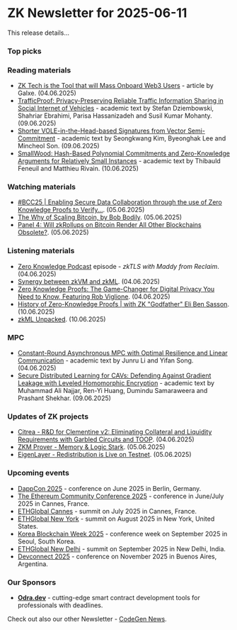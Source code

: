 # ZK Newsletter for 2025-06-11
This release details...

### Top picks

### Reading materials 
* [ZK Tech is the Tool that will Mass Onboard Web3 Users](https://hackernoon.com/zk-tech-is-the-tool-that-will-mass-onboard-web3-users) - article by Galxe. (04.06.2025)
* [TrafficProof: Privacy-Preserving Reliable Traffic Information Sharing in Social Internet of Vehicles](https://eprint.iacr.org/2025/1062.pdf) - academic text by Stefan Dziembowski, Shahriar Ebrahimi, Parisa Hassanizadeh and Susil Kumar Mohanty. (09.06.2025)
* [Shorter VOLE-in-the-Head-based Signatures from Vector Semi-Commitment](https://eprint.iacr.org/2025/1077.pdf) - academic text by Seongkwang Kim, Byeonghak Lee and Mincheol Son. (09.06.2025)
* [SmallWood: Hash-Based Polynomial Commitments and Zero-Knowledge Arguments for Relatively Small Instances](https://eprint.iacr.org/2025/1085.pdf) - academic text by Thibauld Feneuil and Matthieu Rivain. (10.06.2025)
 
### Watching materials
* [#BCC25 | Enabling Secure Data Collaboration through the use of Zero Knowledge Proofs to Verify...](https://www.youtube.com/watch?v=NXf690K97kA). (05.06.2025)
* [The Why of Scaling Bitcoin, by Bob Bodily](https://www.youtube.com/watch?v=SPymGAyhLq8). (05.06.2025)
* [Panel 4: Will zkRollups on Bitcoin Render All Other Blockchains Obsolete?](https://www.youtube.com/watch?v=UWbrOjgjdV4). (05.06.2025)
 
### Listening materials
* [Zero Knowledge Podcast](https://zeroknowledge.fm/podcast/362/) episode - *zkTLS with Maddy from Reclaim*. (04.06.2025)
* [Synergy between zkVM and zkML](https://www.youtube.com/watch?v=bZxS2mEWJKs). (04.06.2025)
* [Zero Knowledge Proofs: The Game-Changer for Digital Privacy You Need to Know, Featuring Rob Viglione](https://www.youtube.com/watch?v=CFXg5E34AcY). (04.06.2025)
* [History of Zero-Knowledge Proofs | with ZK "Godfather" Eli Ben Sasson](https://www.youtube.com/watch?v=Lw5p10CH3gk). (10.06.2025)
* [zkML Unpacked](https://www.youtube.com/watch?v=ME_Pg2ZPztI). (10.06.2025)

### MPC
* [Constant-Round Asynchronous MPC with Optimal Resilience and Linear Communication](https://eprint.iacr.org/2025/1032.pdf) - academic text by Junru Li and Yifan Song. (04.06.2025)
* [Secure Distributed Learning for CAVs: Defending Against Gradient Leakage with Leveled Homomorphic Encryption](https://arxiv.org/pdf/2506.07894) - academic text by Muhammad Ali Najjar, Ren-Yi Huang, Dumindu Samaraweera and Prashant Shekhar. (09.06.2025)

### Updates of ZK projects
* [Citrea - R&D for Clementine v2: Eliminating Collateral and Liquidity Requirements with Garbled Circuits and TOOP](https://www.blog.citrea.xyz/clementine-v2-with-garbled-circuits-and-toop/). (04.06.2025)
* [ZKM Prover - Memory & Logic Stark](https://www.zkm.io/blog/zkm-prover-memory-logic-stark). (05.06.2025)
* [EigenLayer - Redistribution is Live on Testnet](https://www.blog.eigenlayer.xyz/redistribution-is-live-on-testnet/). (05.06.2025)
 
### Upcoming events
* [DappCon 2025](https://dappcon.io/#about) - conference on June 2025 in Berlin, Germany.
* [The Ethereum Community Conference 2025](https://ethcc.io/) - conference in June/July 2025 in Cannes, France.
* [ETHGlobal Cannes](https://ethglobal.com/events/cannes) - summit on July 2025 in Cannes, France.
* [ETHGlobal New York](https://ethglobal.com/events/newyork2025) - summit on August 2025 in New York, United States.
* [Korea Blockchain Week 2025](https://koreablockchainweek.com/) - conference week on September 2025 in Seoul, South Korea.
* [ETHGlobal New Delhi](https://ethglobal.com/events/newdelhi) - summit on September 2025 in New Delhi, India.
* [Devconnect 2025](https://devconnect.org/) - conference on November 2025 in Buenos Aires, Argentina. 

### Our Sponsors
* **[Odra.dev](https://odra.dev)** - cutting-edge smart contract development tools for professionals with deadlines.

Check out also our other Newsletter - [CodeGen News](https://codegen.substack.com/p/codegen-news-for-2025-06-11). 


